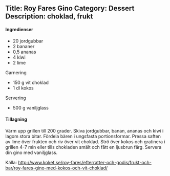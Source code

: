 Title: Roy Fares Gino
Category: Dessert
Description: choklad, frukt
---

#### Ingredienser


* 20 jordgubbar
* 2 bananer
* 0,5 ananas
* 4 kiwi
* 2 lime


Garnering
* 150 g vit choklad
* 1 dl kokos

Servering
* 500 g vaniljglass

#### Tillagning

Värm upp grillen till 200 grader. Skiva jordgubbar, banan, ananas och kiwi i lagom stora bitar.
Fördela bären i ungsfasta portionsformar. Pressa saften av lime över frukten och riv över vit choklad.
Strö över kokos och gratinera i grillen 4-7 min eller tills chokladen smält och fått en ljusbrun färg.
Servera din gino med vaniljglass.

Källa: http://www.koket.se/roy-fares/efterratter-och-godis/frukt-och-bar/roy-fares-gino-med-kokos-och-vit-choklad/
